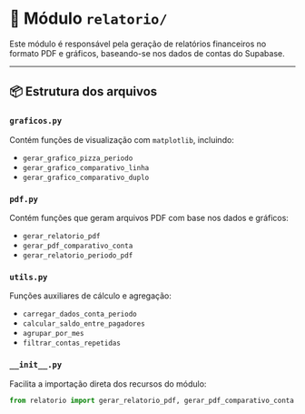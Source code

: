# 📁 Módulo `relatorio/`

Este módulo é responsável pela geração de relatórios financeiros no formato PDF e gráficos, baseando-se nos dados de contas do Supabase.

---

## 📦 Estrutura dos arquivos

### `graficos.py`
Contém funções de visualização com `matplotlib`, incluindo:
- `gerar_grafico_pizza_periodo`
- `gerar_grafico_comparativo_linha`
- `gerar_grafico_comparativo_duplo`

### `pdf.py`
Contém funções que geram arquivos PDF com base nos dados e gráficos:
- `gerar_relatorio_pdf`
- `gerar_pdf_comparativo_conta`
- `gerar_relatorio_periodo_pdf`

### `utils.py`
Funções auxiliares de cálculo e agregação:
- `carregar_dados_conta_periodo`
- `calcular_saldo_entre_pagadores`
- `agrupar_por_mes`
- `filtrar_contas_repetidas`

### `__init__.py`
Facilita a importação direta dos recursos do módulo:
```python
from relatorio import gerar_relatorio_pdf, gerar_pdf_comparativo_conta
